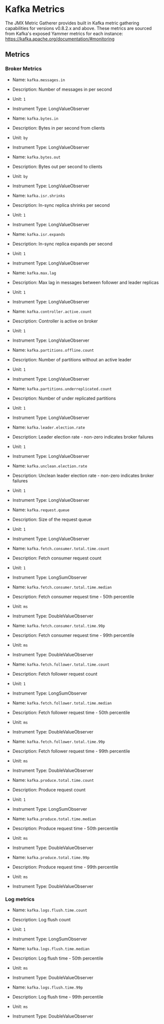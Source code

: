 # Kafka Metrics

The JMX Metric Gatherer provides built in Kafka metric gathering capabilities for versions v0.8.2.x and above.
These metrics are sourced from Kafka's exposed Yammer metrics for each instance: https://kafka.apache.org/documentation/#monitoring

## Metrics

### Broker Metrics

* Name: `kafka.messages.in`
* Description: Number of messages in per second
* Unit: `1`
* Instrument Type: LongValueObserver

* Name: `kafka.bytes.in`
* Description: Bytes in per second from clients
* Unit: `by`
* Instrument Type: LongValueObserver

* Name: `kafka.bytes.out`
* Description: Bytes out per second to clients
* Unit: `by`
* Instrument Type: LongValueObserver

* Name: `kafka.isr.shrinks`
* Description: In-sync replica shrinks per second
* Unit: `1`
* Instrument Type: LongValueObserver

* Name: `kafka.isr.expands`
* Description: In-sync replica expands per second
* Unit: `1`
* Instrument Type: LongValueObserver

* Name: `kafka.max.lag`
* Description: Max lag in messages between follower and leader replicas
* Unit: `1`
* Instrument Type: LongValueObserver

* Name: `kafka.controller.active.count`
* Description: Controller is active on broker
* Unit: `1`
* Instrument Type: LongValueObserver

* Name: `kafka.partitions.offline.count`
* Description: Number of partitions without an active leader
* Unit: `1`
* Instrument Type: LongValueObserver

* Name: `kafka.partitions.underreplicated.count`
* Description: Number of under replicated partitions
* Unit: `1`
* Instrument Type: LongValueObserver

* Name: `kafka.leader.election.rate`
* Description: Leader election rate - non-zero indicates broker failures
* Unit: `1`
* Instrument Type: LongValueObserver

* Name: `kafka.unclean.election.rate`
* Description: Unclean leader election rate - non-zero indicates broker failures
* Unit: `1`
* Instrument Type: LongValueObserver

* Name: `kafka.request.queue`
* Description: Size of the request queue
* Unit: `1`
* Instrument Type: LongValueObserver

* Name: `kafka.fetch.consumer.total.time.count`
* Description: Fetch consumer request count
* Unit: `1`
* Instrument Type: LongSumObserver

* Name: `kafka.fetch.consumer.total.time.median`
* Description: Fetch consumer request time - 50th percentile
* Unit: `ms`
* Instrument Type: DoubleValueObserver

* Name: `kafka.fetch.consumer.total.time.99p`
* Description: Fetch consumer request time - 99th percentile
* Unit: `ms`
* Instrument Type: DoubleValueObserver

* Name: `kafka.fetch.follower.total.time.count`
* Description: Fetch follower request count
* Unit: `1`
* Instrument Type: LongSumObserver

* Name: `kafka.fetch.follower.total.time.median`
* Description: Fetch follower request time - 50th percentile
* Unit: `ms`
* Instrument Type: DoubleValueObserver

* Name: `kafka.fetch.follower.total.time.99p`
* Description: Fetch follower request time - 99th percentile
* Unit: `ms`
* Instrument Type: DoubleValueObserver

* Name: `kafka.produce.total.time.count`
* Description: Produce request count
* Unit: `1`
* Instrument Type: LongSumObserver

* Name: `kafka.produce.total.time.median`
* Description: Produce request time - 50th percentile
* Unit: `ms`
* Instrument Type: DoubleValueObserver

* Name: `kafka.produce.total.time.99p`
* Description: Produce request time - 99th percentile
* Unit: `ms`
* Instrument Type: DoubleValueObserver

### Log metrics

* Name: `kafka.logs.flush.time.count`
* Description: Log flush count
* Unit: `1`
* Instrument Type: LongSumObserver

* Name: `kafka.logs.flush.time.median`
* Description: Log flush time - 50th percentile
* Unit: `ms`
* Instrument Type: DoubleValueObserver

* Name: `kafka.logs.flush.time.99p`
* Description: Log flush time - 99th percentile
* Unit: `ms`
* Instrument Type: DoubleValueObserver
